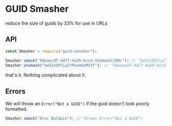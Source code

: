 # GUID Smasher

reduce the size of guids by 33% for use in URLs

## API

```javascript
const Smasher = require("guid-smasher");

Smasher.smash("50eaac8f-4477-4a29-bccd-43a4ae3c390c"); // "keGIzQhTiyCYPkeAHzMV3f"
Smasher.unsmash("keGIzQhTiyCYPkeAHzMV3f"); // "50eaac8f-4477-4a29-bccd-43a4ae3c390c"
```

that's it. Nothing complicated about it.

## Errors

We will throw an `Error("Not a GUID")` if the guid doesn't look poorly formatted.

```javascript
Smasher.smash("Alec Baldwin"); // throws Error("Not a GUID")
```
